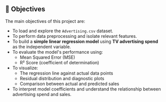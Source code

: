 ## 🎯 Objectives

The main objectives of this project are:

- To load and explore the `Advertising.csv` dataset.
- To perform data preprocessing and isolate relevant features.
- To build a **simple linear regression model** using **TV advertising spend** as the independent variable.
- To evaluate the model's performance using:
  - Mean Squared Error (MSE)
  - R² Score (coefficient of determination)
- To visualize:
  - The regression line against actual data points
  - Residual distribution and diagnostic plots
  - Comparison between actual and predicted sales
- To interpret model coefficients and understand the relationship between advertising spend and sales.

